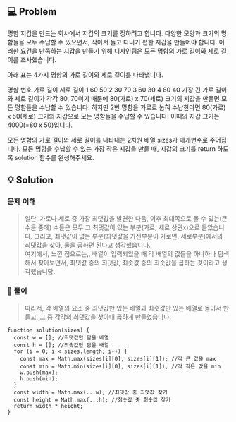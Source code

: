 ## 💻 Problem

명함 지갑을 만드는 회사에서 지갑의 크기를 정하려고 합니다.
다양한 모양과 크기의 명함들을 모두 수납할 수 있으면서,
작아서 들고 다니기 편한 지갑을 만들어야 합니다.
이러한 요건을 만족하는 지갑을 만들기 위해 디자인팀은 모든 명함의 가로 길이와 세로 길이를 조사했습니다.

아래 표는 4가지 명함의 가로 길이와 세로 길이를 나타냅니다.

명함 번호 가로 길이 세로 길이
1 60 50
2 30 70
3 60 30
4 80 40
가장 긴 가로 길이와 세로 길이가 각각 80, 70이기 때문에 80(가로) x 70(세로) 크기의 지갑을 만들면 모든 명함들을 수납할 수 있습니다.
하지만 2번 명함을 가로로 눕혀 수납한다면 80(가로) x 50(세로) 크기의 지갑으로 모든 명함들을 수납할 수 있습니다. 이때의 지갑 크기는 4000(=80 x 50)입니다.

모든 명함의 가로 길이와 세로 길이를 나타내는 2차원 배열 sizes가 매개변수로 주어집니다. 모든 명함을 수납할 수 있는 가장 작은 지갑을 만들 때, 지갑의 크기를 return 하도록 solution 함수를 완성해주세요.
<br/>

## 💡 Solution

### 문제 이해

> 일단, 가로나 세로 중 가장 최댓값을 발견한 다음, 이후 최대쪽으로 몰 수 있는(큰 수들 중에) 수들은 모두 그 최댓값이 있는 부분(가로, 세로 상관x)으로 몰았습니다. 그리고, 최댓값이 없는 부분(최댓값을 가진부분이 가로면, 세로부분)에서의 최댓값을 찾아, 둘을 곱하면 된다고 생각했습니다.<br/>
> 여기에서, 느낀 점으로는,, 배열이 입력되었을 때 각 배열의 값들을 하나하나 탐색해서 찾아보면서, 최댓값 중의 최댓값, 최솟값 중의 최솟값을 곱하는 것이라고 생각했습니당.

### 💭 풀이

> 따라서, 각 배열의 요소 중 최댓값만 있는 배열과 최솟값만 있는 배열로 몰아서 만들고, 그 중 각각의 최댓값을 찾아내 곱하게 만들었습니다.

```
function solution(sizes) {
  const w = []; //최댓값만 담을 배열
  const h = []; //최솟값만 담을 배열
  for (i = 0; i < sizes.length; i++) {
    const max = Math.max(sizes[i][0], sizes[i][1]); //각 큰 값을 max
    const min = Math.min(sizes[i][0], sizes[i][1]); //각 작은 값을 min
    w.push(max);
    h.push(min);
  }
  const width = Math.max(...w); //최댓값 중 최댓값 찾기
  const height = Math.max(...h); //최솟값 중 최솟값 찾기
  return width * height;
}
```
